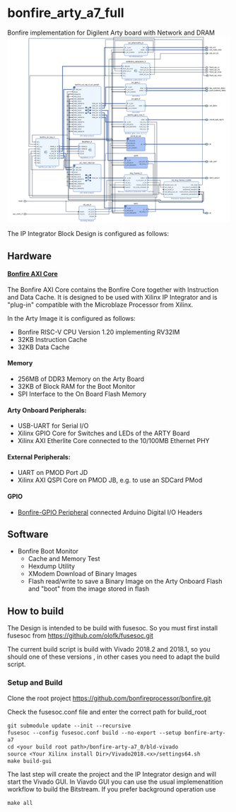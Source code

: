 # bonfire_arty_a7_full
Bonfire implementation for Digilent Arty board with Network and DRAM
![Block Design](images/block_design.png)


The IP Integrator Block Design is configured as follows:

## Hardware

#### [Bonfire AXI Core](https://github.com/bonfireprocessor/bonfire_axi)
The Bonfire AXI Core contains the Bonfire Core together with Instruction and Data Cache. It is designed to be used with Xilinx IP Integrator and is "plug-in" compatible with the Microblaze Processor from Xilinx.

In the Arty Image it is configured as follows:

* Bonfire RISC-V CPU Version 1.20 implementing RV32IM
* 32KB Instruction Cache
* 32KB Data Cache

#### Memory
* 256MB of DDR3 Memory on the Arty Board
* 32KB of Block RAM for the Boot Monitor
* SPI Interface to the On Board Flash Memory

#### Arty Onboard Peripherals:
* USB-UART for Serial I/O
* Xilinx GPIO Core for Switches and LEDs of the ARTY Board
* Xilinx AXI Etherlite Core connected to the 10/100MB Ethernet PHY

#### External Peripherals:
* UART on PMOD Port JD
* Xilinx AXI QSPI Core on PMOD JB, e.g. to use an SDCard PMod

#### GPIO
* [Bonfire-GPIO Peripheral](https://github.com/bonfireprocessor/bonfire-gpio) connected Arduino Digital I/O Headers

## Software
  * Bonfire Boot Monitor
    * Cache and Memory Test
    * Hexdump Utility
    * XModem Download of Binary Images
    * Flash read/write to save a Binary Image on the Arty Onboard Flash and "boot" from the image stored in flash

## How to build
The Design is intended to be build with fusesoc.
So you must first install fusesoc from https://github.com/olofk/fusesoc.git

The current build script is build with Vivado 2018.2 and 2018.1, so you should one of these versions , in other cases you need to adapt the build script.


### Setup and Build
Clone the root project https://github.com/bonfireprocessor/bonfire.git 

Check the fusesoc.conf file and enter the correct path for build_root

````
git submodule update --init --recursive
fusesoc --config fusesoc.conf build --no-export --setup bonfire-arty-a7
cd <your build root path>/bonfire-arty-a7_0/bld-vivado
source <Your Xilinx install Dir>/Vivado2018.<x>/settings64.sh
make build-gui
````
The last step will create the project and the IP Integrator design and will start the Vivado GUI. In Viavdo GUI you can use the usual implemenatition workflow to build the Bitstream. 
If you prefer background operation use 
````
make all
`````
